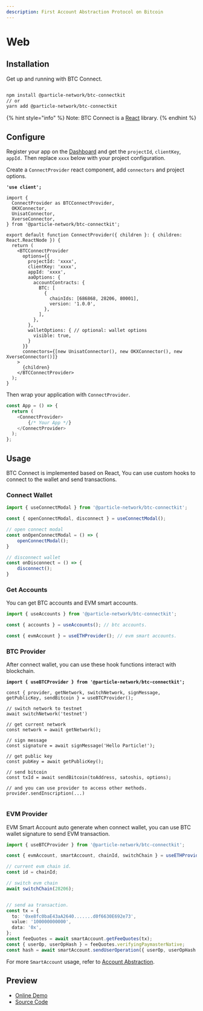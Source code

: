 ```yaml
---
description: First Account Abstraction Protocol on Bitcoin
---
```


# Web

## Installation

Get up and running with BTC Connect.

```bash

npm install @particle-network/btc-connectkit
// or
yarn add @particle-network/btc-connectkit

```

{% hint style="info" %}
Note: BTC Connect is a [React](https://reactjs.org/) library.
{% endhint %}

## Configure

Register your app on the [Dashboard](https://dashboard.particle.network/) and get the  `projectId`, `clientKey`, `appId.` Then replace `xxxx` below with your project configuration.

Create  a `ConnectProvider` react component, add `connectors` and project options.

<pre class="language-typescript"><code class="lang-typescript"><strong>'use client';
</strong>
import {
  ConnectProvider as BTCConnectProvider,
  OKXConnector,
  UnisatConnector,
  XverseConnector,
} from '@particle-network/btc-connectkit';

export default function ConnectProvider({ children }: { children: React.ReactNode }) {
  return (
    &#x3C;BTCConnectProvider
      options={{
        projectId: 'xxxx',
        clientKey: 'xxxx',
        appId: 'xxxx',
        aaOptions: {
          accountContracts: {
            BTC: [
              {
                chainIds: [686868, 28206, 80001],
                version: '1.0.0',
              },
            ],
          },
        },
        walletOptions: { // optional: wallet options
          visible: true,
        }
      }}
      connectors={[new UnisatConnector(), new OKXConnector(), new XverseConnector()]}
    >
      {children}
    &#x3C;/BTCConnectProvider>
  );
}
</code></pre>

Then wrap your application with `ConnectProvider`.

```typescript
const App = () => {
  return (
    <ConnectProvider>
        {/* Your App */}
    </ConnectProvider>
  );
};
```

## Usage

BTC Connect is implemented based on React,  You can use custom hooks to connect to the wallet and send transactions.

### Connect Wallet

```typescript
import { useConnectModal } from '@particle-network/btc-connectkit';

const { openConnectModal, disconnect } = useConnectModal();

// open connect modal
const onOpenConnectModal = () => {
    openConnectModal();
}

// disconnect wallet
const onDisconnect = () => {
    disconnect();
}
```

### Get Accounts

You can get BTC accounts and EVM smart accounts.

```typescript
import { useAccounts } from '@particle-network/btc-connectkit';

const { accounts } = useAccounts(); // btc accounts.

const { evmAccount } = useETHProvider(); // evm smart accounts.

```

### BTC Provider

After connect wallet,  you can use these hook functions interact with blockchain.

<pre class="language-typescript"><code class="lang-typescript"><strong>import { useBTCProvider } from '@particle-network/btc-connectkit';
</strong>
const { provider, getNetwork, switchNetwork, signMessage, getPublicKey, sendBitcoin } = useBTCProvider();

// switch network to testnet
await switchNetwork('testnet')

// get current network
const network = await getNetwork();

// sign message
const signature = await signMessage('Hello Particle!');

// get public key
const pubKey = await getPublicKey();

// send bitcoin
const txId = await sendBitcoin(toAddress, satoshis, options);

// and you can use provider to access other methods.
provider.sendInscription(...)

</code></pre>

### EVM Provider

EVM Smart Account auto generate when connect wallet, you can use BTC wallet signature to send EVM transaction.

```typescript
import { useBTCProvider } from '@particle-network/btc-connectkit';

const { evmAccount, smartAccount, chainId, switchChain } = useETHProvider();

// current evm chain id.
const id = chainId;

// switch evm chain
await switchChain(28206);


// send aa transaction.
const tx = {
  to: '0xe8fc0baE43aA2640.......d0f6630E692e73',
  value: '100000000000',
  data: '0x',
};
const feeQuotes = await smartAccount.getFeeQuotes(tx);
const { userOp, userOpHash } = feeQuotes.verifyingPaymasterNative;
const hash = await smartAccount.sendUserOperation({ userOp, userOpHash });
```

For more `SmartAccount` usage, refer to [Account Abstraction](../account-abstraction/).

## Preview

* [Online Demo](https://btc-connect-demo.particle.network/)
* [Source Code](https://github.com/Particle-Network/particle-btc-connect)

